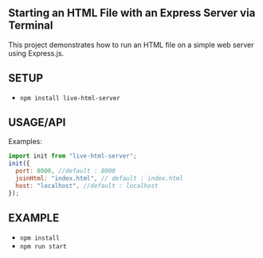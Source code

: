 ## Starting an HTML File with an Express Server via Terminal

This project demonstrates how to run an HTML file on a simple web server using Express.js.

## SETUP

- `npm install live-html-server`

## USAGE/API

Examples:

```js
import init from "live-html-server";
init({
  port: 8000, //default : 8000
  joinHtml: "index.html", // default : index.html
  host: "localhost", //default : localhost
});
```

## EXAMPLE

- `npm install`
- `npm run start`
